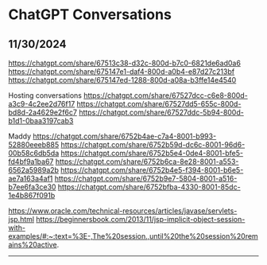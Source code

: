 # ChatGPT Conversations

## 11/30/2024

https://chatgpt.com/share/67513c38-d32c-800d-b7c0-6821de6ad0a6
https://chatgpt.com/share/675147e1-daf4-800d-a0b4-e87d27c213bf
https://chatgpt.com/share/675147ed-1288-800d-a08a-b3ffe14e4540

Hosting conversations
https://chatgpt.com/share/67527dcc-c6e8-800d-a3c9-4c2ee2d76f17
https://chatgpt.com/share/67527dd5-655c-800d-bd8d-2a4629e2f6c7
https://chatgpt.com/share/67527ddc-5b94-800d-b1d1-0baa3197cab3

Maddy
https://chatgpt.com/share/6752b4ae-c7a4-8001-b993-52880eeeb885
https://chatgpt.com/share/6752b59d-dc6c-8001-96d6-00b58c6db5da
https://chatgpt.com/share/6752b5e4-0de4-8001-bfe5-fd4bf9a1ba67
https://chatgpt.com/share/6752b6ca-8e28-8001-a553-6562a5989a2b
https://chatgpt.com/share/6752b4e5-f394-8001-b6e5-ae7a163a4af1
https://chatgpt.com/share/6752b9e7-5804-8001-a516-b7ee6fa3ce30
https://chatgpt.com/share/6752bfba-4330-8001-85dc-1e4b867f091b

https://www.oracle.com/technical-resources/articles/javase/servlets-jsp.html
https://beginnersbook.com/2013/11/jsp-implicit-object-session-with-examples/#:~:text=%3E-,The%20session.,until%20the%20session%20remains%20active.



*** ***